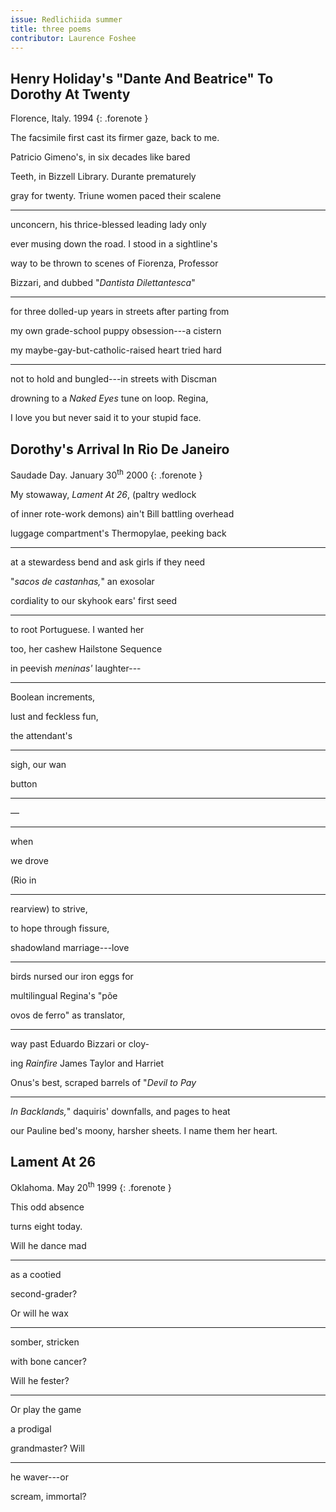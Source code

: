```yaml
---
issue: Redlichiida summer
title: three poems
contributor: Laurence Foshee
---
```


## Henry Holiday's "Dante And Beatrice" To Dorothy At Twenty

Florence, Italy. 1994
{: .forenote }

The facsimile first cast its firmer gaze, back to me.

Patricio Gimeno's, in six decades like bared

Teeth, in Bizzell Library. Durante prematurely

gray for twenty. Triune women paced their scalene

---

unconcern, his thrice-blessed leading lady only

ever musing down the road. I stood in a sightline's

way to be thrown to scenes of Fiorenza, Professor

Bizzari, and dubbed "*Dantista Dilettantesca*"

---

for three dolled-up years in streets after parting from

my own grade-school puppy obsession---a cistern

my maybe-gay-but-catholic-raised heart tried hard

---

not to hold and bungled---in streets with Discman

drowning to a *Naked Eyes* tune on loop. Regina,

I love you but never said it to your stupid face.

## Dorothy's Arrival In Rio De Janeiro

Saudade Day. January 30<sup>th</sup> 2000
{: .forenote }

My stowaway, *Lament At 26*, (paltry wedlock

of inner rote-work demons) ain't Bill battling overhead

luggage compartment's Thermopylae, peeking back

---

at a stewardess bend and ask girls if they need

"*sacos de castanhas,*" an exosolar

cordiality to our skyhook ears' first seed

---

to root Portuguese. I wanted her

too, her cashew Hailstone Sequence

in peevish *meninas'* laughter---

---

Boolean increments,

lust and feckless fun,

the attendant's

---

sigh, our wan

button

---

&mdash;

---

when

we drove

(Rio in

---

rearview) to strive,

to hope through fissure,

shadowland marriage---love

---

birds nursed our iron eggs for

multilingual Regina's "põe

ovos de ferro" as translator,

---

way past Eduardo Bizzari or cloy-

ing *Rainfire* James Taylor and Harriet

Onus's best, scraped barrels of "*Devil to Pay*

---

*In Backlands,*" daquiris' downfalls, and pages to heat

our Pauline bed's moony, harsher sheets. I name them her heart.

## Lament At 26

Oklahoma. May 20<sup>th</sup> 1999
{: .forenote }

This odd absence

turns eight today.

Will he dance mad

---

as a cootied

second-grader?

Or will he wax

---

somber, stricken

with bone cancer?

Will he fester?

---

Or play the game

a prodigal

grandmaster? Will

---

he waver---or

scream, immortal?
